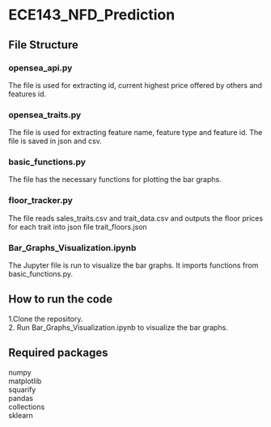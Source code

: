 # ECE143_NFD_Prediction

## File Structure
### opensea_api.py
The file is used for extracting id, current highest price offered by others and features id.
### opensea_traits.py
The file is used for extracting feature name, feature type and feature id. The file is saved in json and csv.
### basic_functions.py
The file has the necessary functions for plotting the bar graphs.
### floor_tracker.py
The file reads sales_traits.csv and trait_data.csv and outputs the floor prices for each trait into json file trait_floors.json
### Bar_Graphs_Visualization.ipynb
The Jupyter file is run to visualize the bar graphs. It imports functions from basic_functions.py.

## How to run the code
1.Clone the repository. <br>
2. Run Bar_Graphs_Visualization.ipynb to visualize the bar graphs.

## Required packages
numpy <br>
matplotlib <br>
squarify <br>
pandas <br>
collections <br>
sklearn <br>
